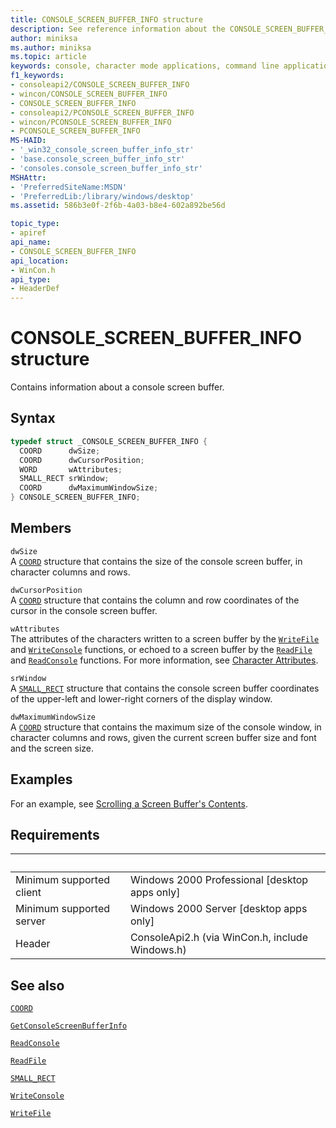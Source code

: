 ```yaml
---
title: CONSOLE_SCREEN_BUFFER_INFO structure
description: See reference information about the CONSOLE_SCREEN_BUFFER_INFO structure, which contains information about a console screen buffer.
author: miniksa
ms.author: miniksa
ms.topic: article
keywords: console, character mode applications, command line applications, terminal applications, console api
f1_keywords: 
- consoleapi2/CONSOLE_SCREEN_BUFFER_INFO
- wincon/CONSOLE_SCREEN_BUFFER_INFO
- CONSOLE_SCREEN_BUFFER_INFO
- consoleapi2/PCONSOLE_SCREEN_BUFFER_INFO
- wincon/PCONSOLE_SCREEN_BUFFER_INFO
- PCONSOLE_SCREEN_BUFFER_INFO
MS-HAID:
- '_win32_console_screen_buffer_info_str'
- 'base.console_screen_buffer_info_str'
- 'consoles.console_screen_buffer_info_str'
MSHAttr:
- 'PreferredSiteName:MSDN'
- 'PreferredLib:/library/windows/desktop'
ms.assetid: 586b3e0f-2f6b-4a03-b8e4-602a892be56d

topic_type:
- apiref
api_name:
- CONSOLE_SCREEN_BUFFER_INFO
api_location:
- WinCon.h
api_type:
- HeaderDef
---
```


# CONSOLE_SCREEN_BUFFER_INFO structure

Contains information about a console screen buffer.

## Syntax

```C
typedef struct _CONSOLE_SCREEN_BUFFER_INFO {
  COORD      dwSize;
  COORD      dwCursorPosition;
  WORD       wAttributes;
  SMALL_RECT srWindow;
  COORD      dwMaximumWindowSize;
} CONSOLE_SCREEN_BUFFER_INFO;
```

## Members

`dwSize`  
A [`COORD`](coord-str.md) structure that contains the size of the console screen buffer, in character columns and rows.

`dwCursorPosition`  
A [`COORD`](coord-str.md) structure that contains the column and row coordinates of the cursor in the console screen buffer.

`wAttributes`  
The attributes of the characters written to a screen buffer by the [`WriteFile`](https://msdn.microsoft.com/library/windows/desktop/aa365747) and [`WriteConsole`](writeconsole.md) functions, or echoed to a screen buffer by the [`ReadFile`](https://msdn.microsoft.com/library/windows/desktop/aa365467) and [`ReadConsole`](readconsole.md) functions. For more information, see [Character Attributes](console-screen-buffers.md#character-attributes).

`srWindow`  
A [`SMALL_RECT`](small-rect-str.md) structure that contains the console screen buffer coordinates of the upper-left and lower-right corners of the display window.

`dwMaximumWindowSize`  
A [`COORD`](coord-str.md) structure that contains the maximum size of the console window, in character columns and rows, given the current screen buffer size and font and the screen size.

## Examples

For an example, see [Scrolling a Screen Buffer's Contents](scrolling-a-screen-buffer-s-contents.md).

## Requirements

| &nbsp; | &nbsp; |
|-|-|
| Minimum supported client | Windows 2000 Professional \[desktop apps only\] |
| Minimum supported server | Windows 2000 Server \[desktop apps only\] |
| Header | ConsoleApi2.h (via WinCon.h, include Windows.h) |

## See also

[`COORD`](coord-str.md)

[`GetConsoleScreenBufferInfo`](getconsolescreenbufferinfo.md)

[`ReadConsole`](readconsole.md)

[`ReadFile`](https://msdn.microsoft.com/library/windows/desktop/aa365467)

[`SMALL_RECT`](small-rect-str.md)

[`WriteConsole`](writeconsole.md)

[`WriteFile`](https://msdn.microsoft.com/library/windows/desktop/aa365747)
